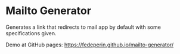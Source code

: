 # Mailto Generator
Generates a link that redirects to mail app by default with some specifications given. <br>

Demo at GitHub pages: https://fedeperin.github.io/mailto-generator/
